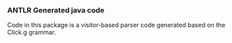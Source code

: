 ### ANTLR Generated java code

Code in this package is a visitor-based parser code generated based on the Click.g grammar.